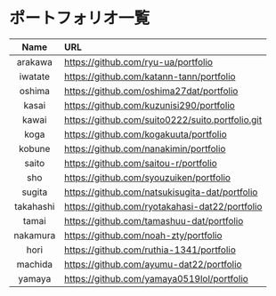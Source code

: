 # ポートフォリオ一覧

|Name|URL|
|:-:|:-|
|arakawa|https://github.com/ryu-ua/portfolio|
|iwatate|https://github.com/katann-tann/portfolio|
|oshima|https://github.com/oshima27dat/portfolio|
|kasai|https://github.com/kuzunisi290/portfolio|
|kawai|https://github.com/suito0222/suito.portfolio.git|
|koga|https://github.com/kogakuuta/portfolio|
|kobune|https://github.com/nanakimin/portfolio|
|saito|https://github.com/saitou-r/portfolio|
|sho|https://github.com/syouzuiken/portfolio|
|sugita|https://github.com/natsukisugita-dat/portfolio|
|takahashi|https://github.com/ryotakahasi-dat22/portfolio|
|tamai|https://github.com/tamashuu-dat/portfolio|
|nakamura|https://github.com/noah-zty/portfolio|
|hori|https://github.com/ruthia-1341/portfolio|
|machida|https://github.com/ayumu-dat22/portfolio|
|yamaya|https://github.com/yamaya0519lol/portfolio|
